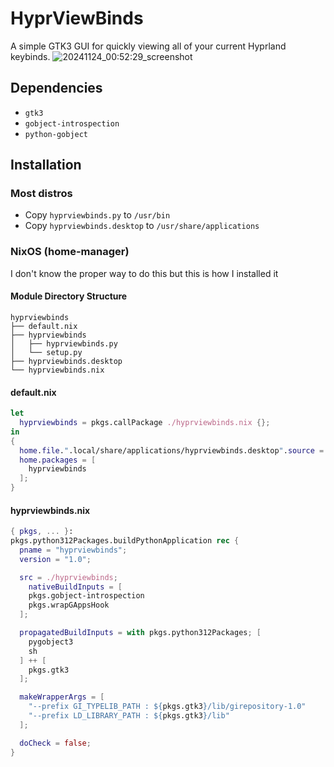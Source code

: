 # HyprViewBinds
A simple GTK3 GUI for quickly viewing all of your current Hyprland keybinds.
![20241124_00:52:29_screenshot](https://github.com/user-attachments/assets/b7b22fa2-42d9-4431-896f-cb13690bb178)

## Dependencies
- `gtk3`
- `gobject-introspection`
- `python-gobject`

## Installation
### Most distros
- Copy `hyprviewbinds.py` to `/usr/bin`
- Copy `hyprviewbinds.desktop` to `/usr/share/applications`

### NixOS (home-manager)
I don't know the proper way to do this but this is how I installed it

#### Module Directory Structure
```
hyprviewbinds
├── default.nix
├── hyprviewbinds
│   ├── hyprviewbinds.py
│   └── setup.py
├── hyprviewbinds.desktop
└── hyprviewbinds.nix
```

#### default.nix
```nix
let
  hyprviewbinds = pkgs.callPackage ./hyprviewbinds.nix {};
in
{
  home.file.".local/share/applications/hyprviewbinds.desktop".source = ./hyprviewbinds.desktop;
  home.packages = [
    hyprviewbinds
  ];
}
```

#### hyprviewbinds.nix
```nix
{ pkgs, ... }:
pkgs.python312Packages.buildPythonApplication rec {
  pname = "hyprviewbinds";
  version = "1.0";

  src = ./hyprviewbinds;
    nativeBuildInputs = [
    pkgs.gobject-introspection
    pkgs.wrapGAppsHook
  ];

  propagatedBuildInputs = with pkgs.python312Packages; [
    pygobject3
    sh
  ] ++ [
    pkgs.gtk3
  ];

  makeWrapperArgs = [
    "--prefix GI_TYPELIB_PATH : ${pkgs.gtk3}/lib/girepository-1.0"
    "--prefix LD_LIBRARY_PATH : ${pkgs.gtk3}/lib"
  ];

  doCheck = false;
}

```
